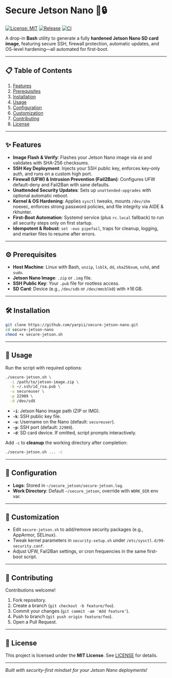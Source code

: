 # Secure Jetson Nano 🚀🔒

[![License: MIT](https://img.shields.io/badge/license-MIT-blue.svg)](LICENSE) [![Release](https://img.shields.io/github/v/release/yourusername/secure-jetson-nano)](https://github.com/yourusername/secure-jetson-nano/releases) [![CI](https://img.shields.io/github/actions/workflow/status/yourusername/secure-jetson-nano/ci.yml)](https://github.com/yourusername/secure-jetson-nano/actions)

A drop-in **Bash** utility to generate a fully **hardened Jetson Nano SD card image**, featuring secure SSH, firewall protection, automatic updates, and OS-level hardening—all automated for first-boot.

---

## 📋 Table of Contents

1. [Features](#features)
2. [Prerequisites](#prerequisites)
3. [Installation](#installation)
4. [Usage](#usage)
5. [Configuration](#configuration)
6. [Customization](#customization)
7. [Contributing](#contributing)
8. [License](#license)

---

## ✨ Features

* **Image Flash & Verify**: Flashes your Jetson Nano image via `dd` and validates with SHA-256 checksums.
* **SSH Key Deployment**: Injects your SSH public key, enforces key-only auth, and runs on a custom high port.
* **Firewall (UFW) & Intrusion Prevention (Fail2Ban)**: Configures UFW default-deny and Fail2Ban with sane defaults.
* **Unattended Security Updates**: Sets up `unattended-upgrades` with optional automatic reboot.
* **Kernel & OS Hardening**: Applies `sysctl` tweaks, mounts `/dev/shm` noexec, enforces strong password policies, and file integrity via AIDE & rkhunter.
* **First-Boot Automation**: Systemd service (plus `rc.local` fallback) to run all security steps only on first startup.
* **Idempotent & Robust**: `set -euo pipefail`, traps for cleanup, logging, and marker files to resume after errors.

---

## ⚙️ Prerequisites

* **Host Machine**: Linux with Bash, `unzip`, `lsblk`, `dd`, `sha256sum`, `sshd`, and `sudo`.
* **Jetson Nano Image**: `.zip` or `.img` file.
* **SSH Public Key**: Your `.pub` file for rootless access.
* **SD Card**: Device (e.g., `/dev/sdb` or `/dev/mmcblk0`) with ≥16 GB.

---

## 🛠️ Installation

```bash
git clone https://github.com/yarpii/secure-jetson-nano.git
cd secure-jetson-nano
chmod +x secure-jetson.sh
```

---

## 🚀 Usage

Run the script with required options:

```bash
./secure-jetson.sh \
  -i /path/to/jetson-image.zip \
  -k ~/.ssh/id_rsa.pub \
  -u secureuser \
  -p 22989 \
  -d /dev/sdX
```

* **`-i`**: Jetson Nano image path (ZIP or IMG).
* **`-k`**: SSH public key file.
* **`-u`**: Username on the Nano (default: `secureuser`).
* **`-p`**: SSH port (default: `22989`).
* **`-d`**: SD card device. If omitted, script prompts interactively.

Add `-c` to **cleanup** the working directory after completion:

```bash
./secure-jetson.sh ... -c
```

---

## 🔧 Configuration

* **Logs**: Stored in `~/secure_jetson/secure-jetson.log`.
* **Work Directory**: Default `~/secure_jetson`, override with `WORK_DIR` env var.

---

## 🎨 Customization

* Edit `secure-jetson.sh` to add/remove security packages (e.g., AppArmor, SELinux).
* Tweak kernel parameters in `security-setup.sh` under `/etc/sysctl.d/99-security.conf`.
* Adjust UFW, Fail2Ban settings, or cron frequencies in the same first-boot script.

---

## 🤝 Contributing

Contributions welcome!

1. Fork repository.
2. Create a branch (`git checkout -b feature/foo`).
3. Commit your changes (`git commit -am 'Add feature'`).
4. Push to branch (`git push origin feature/foo`).
5. Open a Pull Request.

---

## 📄 License

This project is licensed under the **MIT License**. See [LICENSE](LICENSE) for details.

---

*Built with security-first mindset for your Jetson Nano deployments!*
